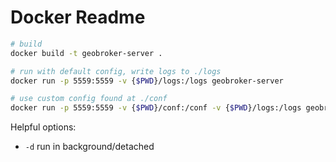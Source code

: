 # Docker Readme

```bash
# build
docker build -t geobroker-server .

# run with default config, write logs to ./logs
docker run -p 5559:5559 -v {$PWD}/logs:/logs geobroker-server

# use custom config found at ./conf
docker run -p 5559:5559 -v {$PWD}/conf:/conf -v {$PWD}/logs:/logs geobroker-server /conf/config.toml
```

Helpful options:
- `-d` run in background/detached
